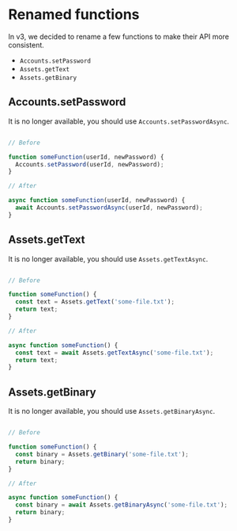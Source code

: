 # Renamed functions

In v3, we decided to rename a few functions to make their API more consistent.

  - `Accounts.setPassword`
  - `Assets.getText`
  - `Assets.getBinary`


## Accounts.setPassword

It is no longer available, you should use `Accounts.setPasswordAsync`.

```javascript

// Before

function someFunction(userId, newPassword) {
  Accounts.setPassword(userId, newPassword);
}

// After

async function someFunction(userId, newPassword) {
  await Accounts.setPasswordAsync(userId, newPassword);
}

```

## Assets.getText

It is no longer available, you should use `Assets.getTextAsync`.

```javascript

// Before

function someFunction() {
  const text = Assets.getText('some-file.txt');
  return text;
}

// After

async function someFunction() {
  const text = await Assets.getTextAsync('some-file.txt');
  return text;
}

```

## Assets.getBinary

It is no longer available, you should use `Assets.getBinaryAsync`.

```javascript

// Before

function someFunction() {
  const binary = Assets.getBinary('some-file.txt');
  return binary;
}

// After

async function someFunction() {
  const binary = await Assets.getBinaryAsync('some-file.txt');
  return binary;
}

```


